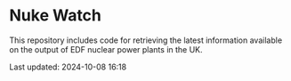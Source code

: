 # Nuke Watch

This repository includes code for retrieving the latest information available on the output of EDF nuclear power plants in the UK.

Last updated: 2024-10-08 16:18